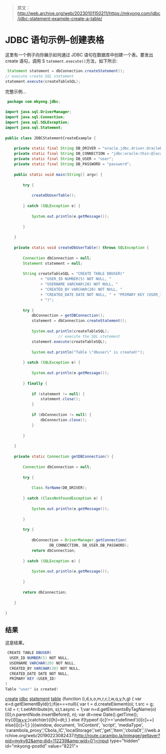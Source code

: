 > 原文：<http://web.archive.org/web/20230101150211/https://mkyong.com/jdbc/jdbc-statement-example-create-a-table/>

# JDBC 语句示例–创建表格

这里有一个例子向你展示如何通过 JDBC 语句在数据库中创建一个表。要发出 create 语句，调用 S `tatement.execute()`方法，如下所示:

```java
 Statement statement = dbConnection.createStatement();
// execute create SQL stetement
statement.execute(createTableSQL); 
```

完整示例…

```java
 package com.mkyong.jdbc;

import java.sql.DriverManager;
import java.sql.Connection;
import java.sql.SQLException;
import java.sql.Statement;

public class JDBCStatementCreateExample {

	private static final String DB_DRIVER = "oracle.jdbc.driver.OracleDriver";
	private static final String DB_CONNECTION = "jdbc:oracle:thin:@localhost:1521:MKYONG";
	private static final String DB_USER = "user";
	private static final String DB_PASSWORD = "password";

	public static void main(String[] argv) {

		try {

			createDbUserTable();

		} catch (SQLException e) {

			System.out.println(e.getMessage());

		}

	}

	private static void createDbUserTable() throws SQLException {

		Connection dbConnection = null;
		Statement statement = null;

		String createTableSQL = "CREATE TABLE DBUSER("
				+ "USER_ID NUMBER(5) NOT NULL, "
				+ "USERNAME VARCHAR(20) NOT NULL, "
				+ "CREATED_BY VARCHAR(20) NOT NULL, "
				+ "CREATED_DATE DATE NOT NULL, " + "PRIMARY KEY (USER_ID) "
				+ ")";

		try {
			dbConnection = getDBConnection();
			statement = dbConnection.createStatement();

			System.out.println(createTableSQL);
                        // execute the SQL stetement
			statement.execute(createTableSQL);

			System.out.println("Table \"dbuser\" is created!");

		} catch (SQLException e) {

			System.out.println(e.getMessage());

		} finally {

			if (statement != null) {
				statement.close();
			}

			if (dbConnection != null) {
				dbConnection.close();
			}

		}

	}

	private static Connection getDBConnection() {

		Connection dbConnection = null;

		try {

			Class.forName(DB_DRIVER);

		} catch (ClassNotFoundException e) {

			System.out.println(e.getMessage());

		}

		try {

			dbConnection = DriverManager.getConnection(
					DB_CONNECTION, DB_USER,DB_PASSWORD);
			return dbConnection;

		} catch (SQLException e) {

			System.out.println(e.getMessage());

		}

		return dbConnection;

	}

} 
```

## 结果

这是结果。

```java
 CREATE TABLE DBUSER(
  USER_ID NUMBER(5) NOT NULL, 
  USERNAME VARCHAR(20) NOT NULL, 
  CREATED_BY VARCHAR(20) NOT NULL, 
  CREATED_DATE DATE NOT NULL, 
  PRIMARY KEY (USER_ID) 
)
Table "user" is created! 
```

[create](http://web.archive.org/web/20190223082437/http://www.mkyong.com/tag/create/) [jdbc](http://web.archive.org/web/20190223082437/http://www.mkyong.com/tag/jdbc/) [statement](http://web.archive.org/web/20190223082437/http://www.mkyong.com/tag/statement/) [table](http://web.archive.org/web/20190223082437/http://www.mkyong.com/tag/table/)![](img/2ff1c571a75d326e974aadca3e001d4f.png) (function (i,d,s,o,m,r,c,l,w,q,y,h,g) { var e=d.getElementById(r);if(e===null){ var t = d.createElement(o); t.src = g; t.id = r; t.setAttribute(m, s);t.async = 1;var n=d.getElementsByTagName(o)[0];n.parentNode.insertBefore(t, n); var dt=new Date().getTime(); try{i[l][w+y](h,i[l][q+y](h)+'&amp;'+dt);}catch(er){i[h]=dt;} } else if(typeof i[c]!=='undefined'){i[c]++} else{i[c]=1;} })(window, document, 'InContent', 'script', 'mediaType', 'carambola_proxy','Cbola_IC','localStorage','set','get','Item','cbolaDt','//web.archive.org/web/20190223082437/http://route.carambo.la/inimage/getlayer?pid=myky82&amp;did=112239&amp;wid=0')<input type="hidden" id="mkyong-postId" value="8221">







